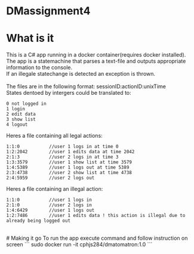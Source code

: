 # DMassignment4

# What is it
This is a C# app running in a docker container(requires docker installed).<br>
The app is a statemachine that parses a text-file and outputs appropriate information to the console.<br>
If an illegale statechange is detected an exception is thrown.<br>
<br>
The files are in the following format: sessionID:actionID:unixTime<br>
States dentoed by intergers could be translated to:<br>
```
0 not logged in
1 login
2 edit data
3 show list
4 logout
``` 
Heres a file containing all legal actions:
```
1:1:0           //user 1 logs in at time 0
1:2:2042        //user 1 edits data at time 2042
2:1:3           //user 2 logs in at time 3
1:3:3579        //user 1 show list at time 3579
1:4:5389        //user 1 logs out at time 5389
2:3:4738        //user 2 show list at time 4738
2:4:5959        //user 2 logs out
```
Heres a file containing an illegal action:
```
1:1:0           //user 1 logs in
2:1:0           //user 2 logs in
1:4:6429        //user 1 logs out
1:2:7486        //user 1 edits data ! this action is illegal due to already being logged out
```
<br>
# Making it go
To run the app execute command and follow instruction on screen
```
sudo docker run -it cphjs284/dmatomatron:1.0
```
